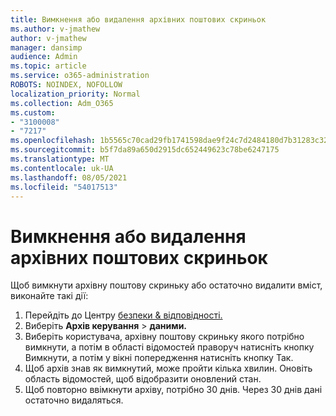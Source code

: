 ```yaml
---
title: Вимкнення або видалення архівних поштових скриньок
ms.author: v-jmathew
author: v-jmathew
manager: dansimp
audience: Admin
ms.topic: article
ms.service: o365-administration
ROBOTS: NOINDEX, NOFOLLOW
localization_priority: Normal
ms.collection: Adm_O365
ms.custom:
- "3100008"
- "7217"
ms.openlocfilehash: 1b5565c70cad29fb1741598dae9f24c7d2484180d7b31283c32894fa3c16139d
ms.sourcegitcommit: b5f7da89a650d2915dc652449623c78be6247175
ms.translationtype: MT
ms.contentlocale: uk-UA
ms.lasthandoff: 08/05/2021
ms.locfileid: "54017513"
---
```

# <a name="disable-or-delete-an-archive-mailbox"></a>Вимкнення або видалення архівних поштових скриньок

Щоб вимкнути архівну поштову скриньку або остаточно видалити вміст, виконайте такі дії:

1. Перейдіть до Центру [безпеки & відповідності.]( https://go.microsoft.com/fwlink/p/?linkid=2077143)
2. Виберіть **Архів керування**  >  **даними.**
3. Виберіть користувача, архівну поштову скриньку якого потрібно вимкнути, а  потім в  області відомостей праворуч натисніть кнопку Вимкнути, а потім у вікні попередження натисніть кнопку Так.
4. Щоб архів знав як вимкнутий, може пройти кілька хвилин. Оновіть область відомостей, щоб відобразити оновлений стан.
5. Щоб повторно ввімкнути архіву, потрібно 30 днів. Через 30 днів дані остаточно видаляться.
